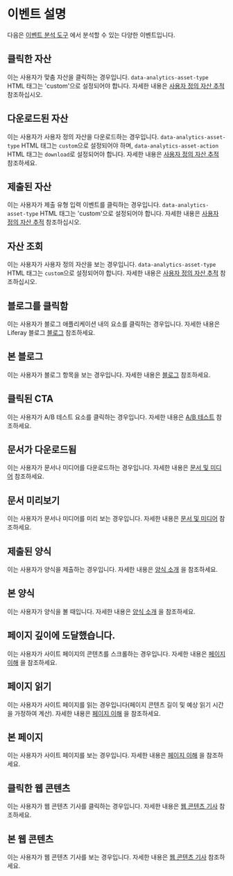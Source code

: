 # 이벤트 설명

다음은 [이벤트 분석 도구](./events-analysis.md) 에서 분석할 수 있는 다양한 이벤트입니다.

## 클릭한 자산

이는 사용자가 맞춤 자산을 클릭하는 경우입니다. `data-analytics-asset-type` HTML 태그는 'custom'으로 설정되어야 합니다. 자세한 내용은 [사용자 정의 자산 추적](../assets/tracking-custom-assets.md) 참조하십시오.

## 다운로드된 자산

이는 사용자가 사용자 정의 자산을 다운로드하는 경우입니다. `data-analytics-asset-type` HTML 태그는 `custom`으로 설정되어야 하며, `data-analytics-asset-action` HTML 태그는 `download`로 설정되어야 합니다. 자세한 내용은 [사용자 정의 자산 추적](../assets/tracking-custom-assets.md) 참조하세요.

## 제출된 자산

이는 사용자가 제출 유형 입력 이벤트를 클릭하는 경우입니다. `data-analytics-asset-type` HTML 태그는 'custom'으로 설정되어야 합니다. 자세한 내용은 [사용자 정의 자산 추적](../assets/tracking-custom-assets.md) 참조하십시오.

## 자산 조회

이는 사용자가 사용자 정의 자산을 보는 경우입니다. `data-analytics-asset-type` HTML 태그는 `custom`으로 설정되어야 합니다. 자세한 내용은 [사용자 정의 자산 추적](../assets/tracking-custom-assets.md) 참조하십시오.

## 블로그를 클릭함

이는 사용자가 블로그 애플리케이션 내의 요소를 클릭하는 경우입니다. 자세한 내용은 Liferay 블로그 [블로그](https://learn.liferay.com/w/dxp/content-authoring-and-management/blogs) 참조하세요.

## 본 블로그

이는 사용자가 블로그 항목을 보는 경우입니다. 자세한 내용은 [블로그](https://learn.liferay.com/w/dxp/content-authoring-and-management/blogs) 참조하세요.

## 클릭된 CTA

이는 사용자가 A/B 테스트 요소를 클릭하는 경우입니다. 자세한 내용은 [A/B 테스트](https://learn.liferay.com/ko/w/dxp/site-building/optimizing-sites/ab-testing/ab-testing) 참조하세요.

## 문서가 다운로드됨

이는 사용자가 문서나 미디어를 다운로드하는 경우입니다. 자세한 내용은 [문서 및 미디어](https://learn.liferay.com/ko/w/dxp/content-authoring-and-management/documents-and-media) 참조하세요.

## 문서 미리보기

이는 사용자가 문서나 미디어를 미리 보는 경우입니다. 자세한 내용은 [문서 및 미디어](https://learn.liferay.com/ko/w/dxp/content-authoring-and-management/documents-and-media) 참조하세요.

## 제출된 양식

이는 사용자가 양식을 제출하는 경우입니다. 자세한 내용은 [양식 소개](https://learn.liferay.com/ko/w/dxp/process-automation/forms/introduction-to-forms) 을 참조하세요.

## 본 양식

이는 사용자가 양식을 볼 때입니다. 자세한 내용은 [양식 소개](https://learn.liferay.com/ko/w/dxp/process-automation/forms/introduction-to-forms) 을 참조하세요.

## 페이지 깊이에 도달했습니다.

이는 사용자가 사이트 페이지의 콘텐츠를 스크롤하는 경우입니다. 자세한 내용은 [페이지 이해](https://learn.liferay.com/ko/w/dxp/site-building/creating-pages/understanding-pages/understanding-pages) 을 참조하세요.

## 페이지 읽기

이는 사용자가 사이트 페이지를 읽는 경우입니다(페이지 콘텐츠 길이 및 예상 읽기 시간을 가정하여 계산). 자세한 내용은 [페이지 이해](https://learn.liferay.com/ko/w/dxp/site-building/creating-pages/understanding-pages/understanding-pages) 을 참조하세요.

## 본 페이지

이는 사용자가 사이트 페이지를 보는 경우입니다. 자세한 내용은 [페이지 이해](https://learn.liferay.com/ko/w/dxp/site-building/creating-pages/understanding-pages/understanding-pages) 을 참조하세요.

## 클릭한 웹 콘텐츠

이는 사용자가 웹 콘텐츠 기사를 클릭하는 경우입니다. 자세한 내용은 [웹 콘텐츠 기사](https://learn.liferay.com/w/dxp/content-authoring-and-management/web-content/web-content-articles) 참조하세요.

## 본 웹 콘텐츠

이는 사용자가 웹 콘텐츠 기사를 보는 경우입니다. 자세한 내용은 [웹 콘텐츠 기사](https://learn.liferay.com/w/dxp/content-authoring-and-management/web-content/web-content-articles) 참조하세요.
